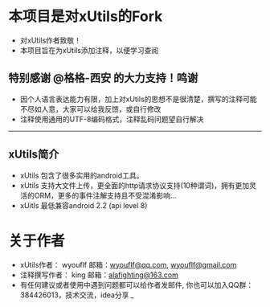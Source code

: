 # 本项目是对xUtils的Fork
* 对xUtils作者致敬！
* 本项目旨在为xUtils添加注释，以便学习查阅


## 特别感谢 @格格-西安 的大力支持！鸣谢
* 因个人语言表达能力有限，加上对xUtils的思想不是很清楚，撰写的注释可能不尽如人意，大家可以给我反馈，或自行修改
* 注释使用通用的UTF-8编码格式，注释乱码问题望自行解决


----
## xUtils简介
* xUtils 包含了很多实用的android工具。
* xUtils 支持大文件上传，更全面的http请求协议支持(10种谓词)，拥有更加灵活的ORM，更多的事件注解支持且不受混淆影响...
* xUitls 最低兼容android 2.2 (api level 8)

# 关于作者
* xUtils作者： wyouflf      邮箱：<wyouflf@qq.com>, <wyouflf@gmail.com>
* 注释撰写作者： king      邮箱：<alafighting@163.com>
* 有任何建议或者使用中遇到问题都可以给作者发邮件, 你也可以加入QQ群：384426013，技术交流，idea分享 *_*
